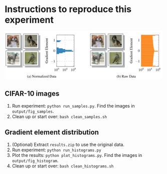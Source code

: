 # Instructions to reproduce this experiment

![Debugging data pre-processing](output/exp06.png)

## CIFAR-10 images

1. Run experiment: `python run_samples.py`. Find the images in `output/fig_samples`.
2. Clean up or start over: `bash clean_samples.sh`

## Gradient element distribution

1. (Optional) Extract `results.zip` to use the original data.
2. Run experiment: `python run_histograms.py`
3. Plot the results: `python plot_histograms.py`. Find the images in `output/fig_histogram`.
4. Clean up or start over: `bash clean_histograms.sh`
